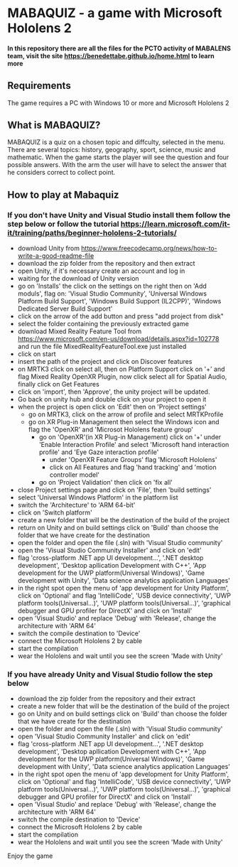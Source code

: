 # MABAQUIZ - a game with Microsoft Hololens 2
#### In this repository there are all the files for the PCTO activity of MABALENS team, visit the site https://benedettabe.github.io/home.html to learn more

## Requirements
The game requires a PC with Windows 10 or more and Microsoft Hololens 2

## What is MABAQUIZ?
MABAQUIZ is a quiz on a chosen topic and diffculty, selected in the menu.
There are several topics: history, geography, sport, science, music and mathematic.
When the game starts the player will see the question and four possible answers. 
With the arm the user will have to select the answer that he considers correct to collect point.

## How to play at Mabaquiz
### If you don't have Unity and Visual Studio install them follow the step below or follow the tutorial https://learn.microsoft.com/it-it/training/paths/beginner-hololens-2-tutorials/
* download Unity from https://www.freecodecamp.org/news/how-to-write-a-good-readme-file
* download the zip folder from the repository and then extract
* open Unity, if it's necessary create an account and log in
* waiting for the download of Unity version
* go on 'Installs' the click on the settings on the right then on 'Add moduls', flag on: 'Visual Studio Community', 'Universal Windows Platform Build Support',  'Windows Build Support (IL2CPP)', 'Windows Dedicated Server Build Support'
* click on the arrow of the add button and press "add project from disk"
* select the folder containing the previously extracted game
* download Mixed Reality Feature Tool from https://www.microsoft.com/en-us/download/details.aspx?id=102778 and run the file MixedRealityFeatureTool.exe just installed
* click on start
* insert the path of the project and click on Discover features
* on MRTK3 click on select all, then on Platform Support click on '+' and flag Mixed Reality OpenXR Plugin, now click select all for Spatial Audio, finally click on Get Features
* click on 'import', then 'Approve', the unity project will be updated.
* Go back on unity hub and double click on your project to open it
* when the project is open click on 'Edit' then on 'Project settings'
  * go on MRTK3, click on the arrow of profile and select MRTKProfile
  * go on XR Plug-in Management then select the Windows icon and flag the 'OpenXR' and 'Microsot Hololens feature group'
    * go on 'OpenXR'(in XR Plug-in Management) click on '+' under 'Enable Interaction Profile' and select 'Microsoft hand interaction profile' and 'Eye Gaze interaction profile'
      * under 'OpenXR Feature Groups' flag 'Microsoft Hololens'
      * click on All Features and flag 'hand tracking' and 'motion controller model'
    * go on 'Project Validation' then click on 'fix all'
* close Project settings page and click on 'File', then 'build settings'
* select 'Universal Windows Platform' in the platform list
* switch the 'Architecture' to 'ARM 64-bit'
* click on 'Switch platform'
* create a new folder that will be the destination of the build of the project
* return on Unity and on build settings click on 'Build' than choose the folder that we have create for the destination
* open the folder and open the file (.sln) with 'Visual Studio community'
* open the 'Visual Studio Community Installer' and click on 'edit'
* flag 'cross-platform .NET app UI development...', '.NET desktop development', 'Desktop apllication Development with C++', 'App development for the UWP platform(Universal Windows)', 'Game development with Unity', 'Data science analytics application Languages'
* in the right spot open the menu of 'app development for Unity Platform', click on 'Optional' and flag 'IntelliCode', 'USB device connectivity', 'UWP platform tools(Universal...)', 'UWP platform tools(Universal...)', 'graphical debugger and GPU profiler for DirectX' and click on 'Install'
* open 'Visual Studio' and replace 'Debug' with 'Release', change the architecture with 'ARM 64'
* switch the compile destination to 'Device'
* connect the Microsoft Hololens 2 by cable
* start the compilation
* wear the Hololens and wait until you see the screen 'Made with Unity'


### If you have already Unity and Visual Studio follow the step below
* download the zip folder from the repository and their extract
* create a new folder that will be the destination of the build of the project
* go on Unity and on build settings click on 'Build' than choose the folder that we have create for the destination
* open the folder and open the file (.sln) with 'Visual Studio community'
* open 'Visual Studio Community Installer' and click on 'edit'
* flag 'cross-platform .NET app UI development...', '.NET desktop development', 'Desktop apllication Development with C++', 'App development for the UWP platform(Universal Windows)', 'Game development with Unity', 'Data science analytics application Languages'
* in the right spot open the menu of 'app development for Unity Platform', click on 'Optional' and flag 'IntelliCode', 'USB device connectivity', 'UWP platform tools(Universal...)', 'UWP platform tools(Universal...)', 'graphical debugger and GPU profiler for DirectX' and click on 'Install'
* open 'Visual Studio' and replace 'Debug' with 'Release', change the architecture with 'ARM 64'
* switch the compile destination to 'Device'
* connect the Microsoft Hololens 2 by cable
* start the compilation
* wear the Hololens and wait until you see the screen 'Made with Unity'

Enjoy the game
